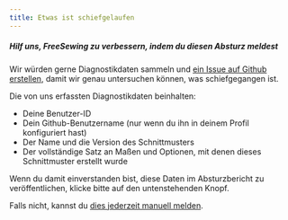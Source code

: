 ```yaml
---
title: Etwas ist schiefgelaufen
---
```


##### Hilf uns, FreeSewing zu verbessern, indem du diesen Absturz meldest

Wir würden gerne Diagnostikdaten sammeln und [ein Issue auf Github erstellen](https://github.com/freesewing/freesewing/issues/new), damit wir genau untersuchen können, was schiefgegangen ist.

Die von uns erfassten Diagnostikdaten beinhalten:

-   Deine Benutzer-ID
-   Dein Github-Benutzername (nur wenn du ihn in deinem Profil konfiguriert hast)
-   Der Name und die Version des Schnittmusters
-   Der vollständige Satz an Maßen und Optionen, mit denen dieses Schnittmuster erstellt wurde

Wenn du damit einverstanden bist, diese Daten im Absturzbericht zu veröffentlichen, klicke bitte auf den untenstehenden Knopf.

Falls nicht, kannst du [dies jederzeit manuell melden](https://github.com/freesewing/freesewing/issues/new).
